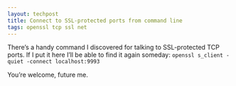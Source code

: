 ```yaml
---
layout: techpost
title: Connect to SSL-protected ports from command line
tags: openssl tcp ssl net
---
```


There’s a handy command I discovered for talking to SSL-protected TCP ports. If I put it here I’ll be able to find it again someday:
`openssl s_client -quiet -connect localhost:9993`

You’re welcome, future me.
